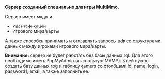 __Сервер созданный специально для игры MultiMmo.__

Сервер имеет модули
* Идентефикации
* Игрового мира/карты

А также способен принимать и отправлять запросы udp со структурами данных между игроками игрового мира/карты.

__Внимание:__ сервер не будет работать без базы данных sql. Для этого необходимо иметь PhpMyAdmin (я использую MAMP). В ней нужно создать базу данных rpg и таблицу gamers со столбцами id, name, login, password1, email, а также заполнить ее. 